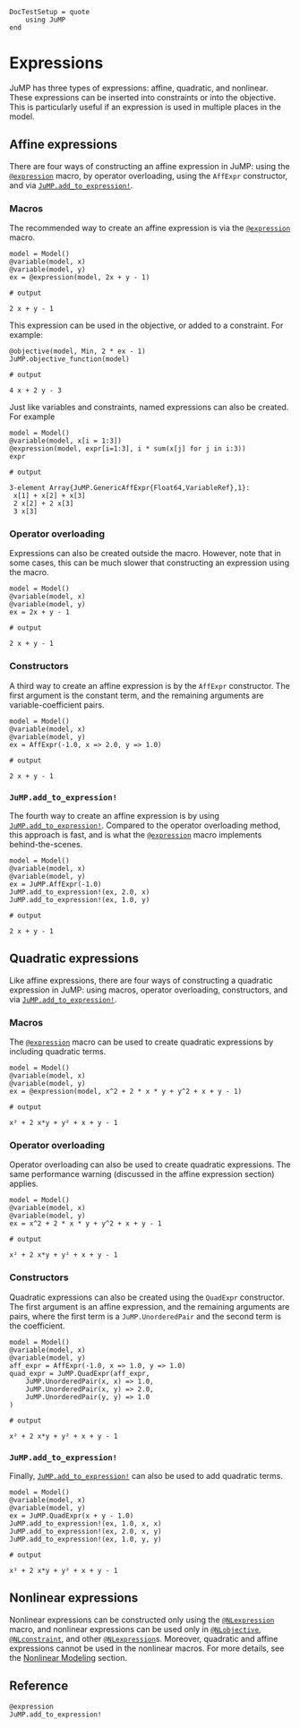```@meta
DocTestSetup = quote
    using JuMP
end
```

# Expressions

JuMP has three types of expressions: affine, quadratic, and nonlinear. These
expressions can be inserted into constraints or into the objective. This is
particularly useful if an expression is used in multiple places in the model.

## Affine expressions

There are four ways of constructing an affine expression in JuMP: using the
[`@expression`](@ref) macro, by operator overloading, using the `AffExpr`
constructor, and via [`JuMP.add_to_expression!`](@ref).

### Macros

The recommended way to create an affine expression is via the
[`@expression`](@ref) macro.

```jldoctest affine_macro
model = Model()
@variable(model, x)
@variable(model, y)
ex = @expression(model, 2x + y - 1)

# output

2 x + y - 1
```

This expression can be used in the objective, or added to a constraint. For
example:
```jldoctest affine_macro
@objective(model, Min, 2 * ex - 1)
JuMP.objective_function(model)

# output

4 x + 2 y - 3
```

Just like variables and constraints, named expressions can also be created. For
example
```jldoctest
model = Model()
@variable(model, x[i = 1:3])
@expression(model, expr[i=1:3], i * sum(x[j] for j in i:3))
expr

# output

3-element Array{JuMP.GenericAffExpr{Float64,VariableRef},1}:
 x[1] + x[2] + x[3]
 2 x[2] + 2 x[3]
 3 x[3]
```

### Operator overloading

Expressions can also be created outside the macro. However, note that in some
cases, this can be much slower that constructing an expression using the macro.

```jldoctest
model = Model()
@variable(model, x)
@variable(model, y)
ex = 2x + y - 1

# output

2 x + y - 1
```

### Constructors

A third way to create an affine expression is by the `AffExpr` constructor. The
first argument is the constant term, and the remaining arguments are
variable-coefficient pairs.

```jldoctest
model = Model()
@variable(model, x)
@variable(model, y)
ex = AffExpr(-1.0, x => 2.0, y => 1.0)

# output

2 x + y - 1
```

### `JuMP.add_to_expression!`

The fourth way to create an affine expression is by using
[`JuMP.add_to_expression!`](@ref). Compared to the operator overloading method,
this approach is fast, and is what the [`@expression`](@ref) macro implements
behind-the-scenes.
```jldoctest
model = Model()
@variable(model, x)
@variable(model, y)
ex = JuMP.AffExpr(-1.0)
JuMP.add_to_expression!(ex, 2.0, x)
JuMP.add_to_expression!(ex, 1.0, y)

# output

2 x + y - 1
```

## Quadratic expressions

Like affine expressions, there are four ways of constructing a quadratic
expression in JuMP: using macros, operator overloading, constructors, and via
[`JuMP.add_to_expression!`](@ref).

### Macros

The [`@expression`](@ref) macro can be used to create quadratic expressions by
including quadratic terms.

```jldoctest
model = Model()
@variable(model, x)
@variable(model, y)
ex = @expression(model, x^2 + 2 * x * y + y^2 + x + y - 1)

# output

x² + 2 x*y + y² + x + y - 1
```

### Operator overloading

Operator overloading can also be used to create quadratic expressions. The same
performance warning (discussed in the affine expression section) applies.

```jldoctest
model = Model()
@variable(model, x)
@variable(model, y)
ex = x^2 + 2 * x * y + y^2 + x + y - 1

# output

x² + 2 x*y + y² + x + y - 1
```

### Constructors

Quadratic expressions can also be created using the `QuadExpr` constructor. The
first argument is an affine expression, and the remaining arguments are pairs,
where the first term is a `JuMP.UnorderedPair` and the second term is the
coefficient.

```jldoctest
model = Model()
@variable(model, x)
@variable(model, y)
aff_expr = AffExpr(-1.0, x => 1.0, y => 1.0)
quad_expr = JuMP.QuadExpr(aff_expr,
    JuMP.UnorderedPair(x, x) => 1.0,
    JuMP.UnorderedPair(x, y) => 2.0,
    JuMP.UnorderedPair(y, y) => 1.0
)

# output

x² + 2 x*y + y² + x + y - 1
```

### `JuMP.add_to_expression!`

Finally, [`JuMP.add_to_expression!`](@ref) can also be used to add quadratic
terms.

```jldoctest
model = Model()
@variable(model, x)
@variable(model, y)
ex = JuMP.QuadExpr(x + y - 1.0)
JuMP.add_to_expression!(ex, 1.0, x, x)
JuMP.add_to_expression!(ex, 2.0, x, y)
JuMP.add_to_expression!(ex, 1.0, y, y)

# output

x² + 2 x*y + y² + x + y - 1
```

## Nonlinear expressions

Nonlinear expressions can be constructed only using the [`@NLexpression`](@ref)
macro, and nonlinear expressions can be used only in [`@NLobjective`](@ref),
[`@NLconstraint`](@ref), and other [`@NLexpression`](@ref)s. Moreover, quadratic
and affine expressions cannot be used in the nonlinear macros. For more details,
see the [Nonlinear Modeling](@ref) section.

## Reference

```@docs
@expression
JuMP.add_to_expression!
```
